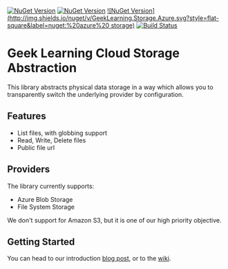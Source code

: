 [![NuGet Version](http://img.shields.io/nuget/v/GeekLearning.Storage.svg?style=flat-square&label=nuget:%20primitives)](https://www.nuget.org/packages/GeekLearning.Storage/)
[![NuGet Version](http://img.shields.io/nuget/v/GeekLearning.Storage.FileSystem.svg?style=flat-square&label=nuget:%20filesystem)](https://www.nuget.org/packages/GeekLearning.Storage.FileSystem/)
[![NuGet Version](http://img.shields.io/nuget/v/GeekLearning.Storage.Azure.svg?style=flat-square&label=nuget:%20azure%20 storage)](https://www.nuget.org/packages/GeekLearning.Storage.Azure/)
[![Build Status](https://geeklearning.visualstudio.com/_apis/public/build/definitions/f841b266-7595-4d01-9ee1-4864cf65aa73/27/badge)](#)

# Geek Learning Cloud Storage Abstraction

This library abstracts physical data storage in a way which allows you to transparently switch the underlying provider
by configuration.

## Features

* List files, with globbing support
* Read, Write, Delete files
* Public file url

## Providers

The library currently supports:
* Azure Blob Storage
* File System Storage

We don't support for Amazon S3, but it is one of our high priority objective.

## Getting Started

You can head to our introduction [blog post](http://geeklearning.io/dotnet-core-storage-cloud-or-file-system-storage-made-easy/), 
or to the [wiki](https://github.com/geeklearningio/gl-dotnet-storage/wiki).
